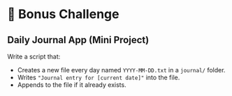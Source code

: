 # 🔵 Bonus Challenge

## Daily Journal App (Mini Project)

Write a script that:

- Creates a new file every day named `YYYY-MM-DD.txt` in a `journal/` folder.
- Writes `"Journal entry for [current date]"` into the file.
- Appends to the file if it already exists.
